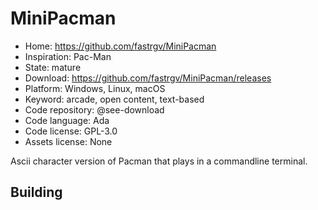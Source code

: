 # MiniPacman

- Home: https://github.com/fastrgv/MiniPacman
- Inspiration: Pac-Man
- State: mature
- Download: https://github.com/fastrgv/MiniPacman/releases
- Platform: Windows, Linux, macOS
- Keyword: arcade, open content, text-based
- Code repository: @see-download
- Code language: Ada
- Code license: GPL-3.0
- Assets license: None

Ascii character version of Pacman that plays in a commandline terminal.

## Building
